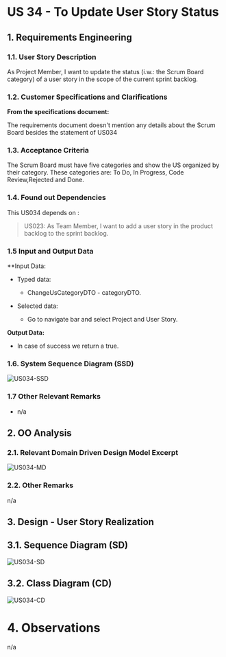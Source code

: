 # US 34 - To Update User Story Status 

## 1. Requirements Engineering

### 1.1. User Story Description

As Project Member, I want to update the status (i.w.: the Scrum Board category) of a user story in the scope of the current sprint backlog.

### 1.2. Customer Specifications and Clarifications

**From the specifications document:**

The requirements document doesn't mention any details about the Scrum Board besides the statement of US034


### 1.3. Acceptance Criteria

The Scrum Board must have five categories and show the US organized by their category.
These categories are: To Do, In Progress, Code Review,Rejected and Done.

### 1.4. Found out Dependencies

This US034 depends on :
>US023: As Team Member, I want to add a user story in the product backlog to the sprint backlog.

### 1.5 Input and Output Data

**Input Data: 

* Typed data:
    * ChangeUsCategoryDTO - categoryDTO.

* Selected data:
    * Go to navigate bar and select Project and User Story.


**Output Data:**

* In case of success we return a true.

### 1.6. System Sequence Diagram (SSD)

![US034-SSD](/Users/ricardoamorim/Desktop/tentativa/projectg6/Documentation/US034/US034_SSD.puml)


### 1.7 Other Relevant Remarks

* n/a


## 2. OO Analysis

### 2.1. Relevant Domain Driven Design Model Excerpt

![US034-MD](/Users/ricardoamorim/Desktop/tentativa/projectg6/Documentation/US034/US034_DDD.png)

### 2.2. Other Remarks

n/a

## 3. Design - User Story Realization

## 3.1. Sequence Diagram (SD)

![US034-SD](/Users/ricardoamorim/Desktop/tentativa/projectg6/Documentation/US034/US034_SD.svg)


## 3.2. Class Diagram (CD)

![US034-CD](/Users/ricardoamorim/Desktop/tentativa/projectg6/Documentation/US034/US034_CD.svg)


# 4. Observations

n/a